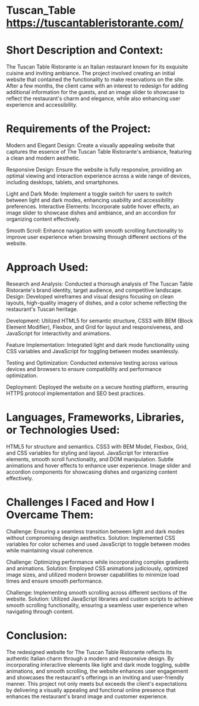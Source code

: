 # Tuscan_Table https://tuscantableristorante.com/
# Short Description and Context: 
The Tuscan Table Ristorante is an Italian restaurant known for its exquisite cuisine and inviting ambiance. The project involved creating an initial website that contained the functionality to make reservations on the site. After a few months, the client came with an interest to redesign for adding additional information for the guests, and an image slider to showcase to reflect the restaurant's charm and elegance, while also enhancing user experience and accessibility.

# Requirements of the Project:

Modern and Elegant Design: Create a visually appealing website that captures the essence of The Tuscan Table Ristorante's ambiance, featuring a clean and modern aesthetic.

Responsive Design: Ensure the website is fully responsive, providing an optimal viewing and interaction experience across a wide range of devices, including desktops, tablets, and smartphones.

Light and Dark Mode: Implement a toggle switch for users to switch between light and dark modes, enhancing usability and accessibility preferences.
Interactive Elements: Incorporate subtle hover effects, an image slider to showcase dishes and ambiance, and an accordion for organizing content effectively.

Smooth Scroll: Enhance navigation with smooth scrolling functionality to improve user experience when browsing through different sections of the website.

# Approach Used:

Research and Analysis: Conducted a thorough analysis of The Tuscan Table Ristorante's brand identity, target audience, and competitive landscape.
Design: Developed wireframes and visual designs focusing on clean layouts, high-quality imagery of dishes, and a color scheme reflecting the restaurant's Tuscan heritage.

Development: Utilized HTML5 for semantic structure, CSS3 with BEM (Block Element Modifier), Flexbox, and Grid for layout and responsiveness, and JavaScript for interactivity and animations.

Feature Implementation: Integrated light and dark mode functionality using CSS variables and JavaScript for toggling between modes seamlessly.

Testing and Optimization: Conducted extensive testing across various devices and browsers to ensure compatibility and performance optimization.

Deployment: Deployed the website on a secure hosting platform, ensuring HTTPS protocol implementation and SEO best practices.

# Languages, Frameworks, Libraries, or Technologies Used:

HTML5 for structure and semantics.
CSS3 with BEM Model, Flexbox, Grid, and CSS variables for styling and layout.
JavaScript for interactive elements, smooth scroll functionality, and DOM manipulation.
Subtle animations and hover effects to enhance user experience. 
Image slider and accordion components for showcasing dishes and organizing content effectively.

# Challenges I Faced and How I Overcame Them:

Challenge: Ensuring a seamless transition between light and dark modes without compromising design aesthetics.
Solution: Implemented CSS variables for color schemes and used JavaScript to toggle between modes while maintaining visual coherence.

Challenge: Optimizing performance while incorporating complex gradients and animations.
Solution: Employed CSS animations judiciously, optimized image sizes, and utilized modern browser capabilities to minimize load times and ensure smooth performance.

Challenge: Implementing smooth scrolling across different sections of the website.
Solution: Utilized JavaScript libraries and custom scripts to achieve smooth scrolling functionality, ensuring a seamless user experience when navigating through content.

# Conclusion: 

The redesigned website for The Tuscan Table Ristorante reflects its authentic Italian charm through a modern and responsive design. By incorporating interactive elements like light and dark mode toggling, subtle animations, and smooth scrolling, the website enhances user engagement and showcases the restaurant's offerings in an inviting and user-friendly manner. This project not only meets but exceeds the client's expectations by delivering a visually appealing and functional online presence that enhances the restaurant's brand image and customer experience.

